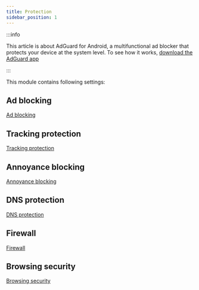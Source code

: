 ```yaml
---
title: Protection
sidebar_position: 1
---
```


:::info

This article is about AdGuard for Android, a multifunctional ad blocker that protects your device at the system level. To see how it works, [download the AdGuard app](https://agrd.io/download-kb-adblock)

:::

This module contains following settings:

## Ad blocking

[Ad blocking](/adguard-for-android/features/protection/ad-blocking.md)

## Tracking protection

[Tracking protection](/adguard-for-android/features/protection/tracking-protection.md)

## Annoyance blocking

[Annoyance blocking](/adguard-for-android/features/protection/annoyance-blocking.md)

## DNS protection

[DNS protection](/adguard-for-android/features/protection/dns-protection.md)

## Firewall

[Firewall](/adguard-for-android/features/protection/firewall/firewall.md)

## Browsing security

[Browsing security](/adguard-for-android/features/protection/browsing-security.md)
